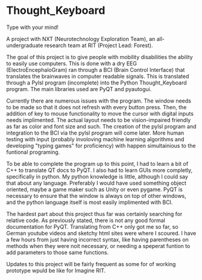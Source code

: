 # Thought_Keyboard
Type with your mind!

A project with NXT (Neurotechnology Exploration Team), an all-undergraduate research team at RIT (Project Lead: Forest).

The goal of this project is to give people with mobility disabilities the ability to easily use computers.
This is done with a dry EEG (ElectroEncephaloGram) ran through a BCI (Brain Control Interface) that translates the brainwaves in computer readable signals. This is translated through a Pylsl program (incomplete) into the Python Thought_Keyboard program.
The main libraries used are PyQT and pyautogui.

Currently there are numerous issues with the program. The window needs to be made so that it does not refresh with every button press. Then, the addition of key to mouse functionality to move the cursor with digital inputs needs implimented. The actual layout needs to be vision-impaired friendly as far as color and font size and such. The creation of the pylsl program and integration to the BCI via the pylsl program will come later. More human testing with input (probably involoving machine learning algorithms and developing "typing games" for proficiency) with happen simultainious to the funtional programing.

To be able to complete the program up to this point, I had to learn a bit of C++ to translate QT docs to PyQT. I also had to learn GUIs more completly, specifically in python. My python knowledge is little, although I could say that about any language. Preferably I would have used something object oriented, maybe a game maker such as Unity or even pygame. PyQT is necessary to ensure that the window is always on top of other windows, and the python language itself is most easily implimented with BCI.

The hardest part about this project thus far was certainly searching for relative code. As previously stated, there is not  any good formal  documentation for PyQT. Translating from C++ only got me so far, so German youtube videos and sketchy html sites were where I scoured. I have a few hours from just having incorrect syntax, like having parentheses on methods when they were noit necessary, or needing a speperat funtion to add parameters to those same functions.

Updates to this project will be fairly frequent as some for of working prototype wpuld be like for Imagine RIT.
